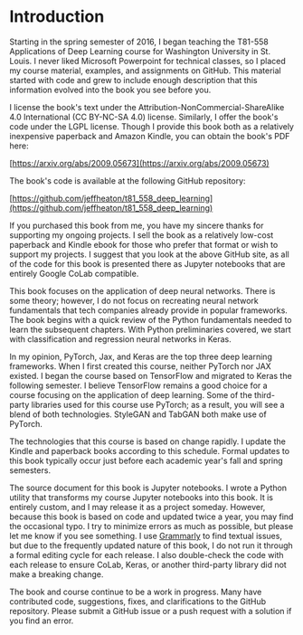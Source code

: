# Introduction
 
Starting in the spring semester of 2016, I began teaching the T81-558 Applications of Deep Learning course for Washington University in St. Louis. I never liked Microsoft Powerpoint for technical classes, so I placed my course material, examples, and assignments on GitHub. This material started with code and grew to include enough description that this information evolved into the book you see before you. 

I license the book's text under the Attribution-NonCommercial-ShareAlike 4.0 International (CC BY-NC-SA 4.0) license. Similarly, I offer the book's code under the LGPL license. Though I provide this book both as a relatively inexpensive paperback and Amazon Kindle, you can obtain the book's PDF here:

[https://arxiv.org/abs/2009.05673](https://arxiv.org/abs/2009.05673)

The book's code is available at the following GitHub repository:

[https://github.com/jeffheaton/t81_558_deep_learning](https://github.com/jeffheaton/t81_558_deep_learning)

If you purchased this book from me, you have my sincere thanks for supporting my ongoing projects. I sell the book as a relatively low-cost paperback and Kindle ebook for those who prefer that format or wish to support my projects. I suggest that you look at the above GitHub site, as all of the code for this book is presented there as Jupyter notebooks that are entirely Google CoLab compatible. 

This book focuses on the application of deep neural networks. There is some theory; however, I do not focus on recreating neural network fundamentals that tech companies already provide in popular frameworks. The book begins with a quick review of the Python fundamentals needed to learn the subsequent chapters. With Python preliminaries covered, we start with classification and regression neural networks in Keras.

In my opinion, PyTorch, Jax, and Keras are the top three deep learning frameworks. When I first created this course, neither PyTorch nor JAX existed. I began the course based on TensorFlow and migrated to Keras the following semester. I believe TensorFlow remains a good choice for a course focusing on the application of deep learning. Some of the third-party libraries used for this course use PyTorch; as a result, you will see a blend of both technologies.  StyleGAN and TabGAN both make use of PyTorch. 

The technologies that this course is based on change rapidly. I update the Kindle and paperback books according to this schedule. Formal updates to this book typically occur just before each academic year's fall and spring semesters. 

The source document for this book is Jupyter notebooks. I wrote a Python utility that transforms my course Jupyter notebooks into this book. It is entirely custom, and I may release it as a project someday. However, because this book is based on code and updated twice a year, you may find the occasional typo. I try to minimize errors as much as possible, but please let me know if you see something. I use [Grammarly](https://www.grammarly.com/) to find textual issues, but due to the frequently updated nature of this book, I do not run it through a formal editing cycle for each release. I also double-check the code with each release to ensure CoLab, Keras, or another third-party library did not make a breaking change.

The book and course continue to be a work in progress. Many have contributed code, suggestions, fixes, and clarifications to the GitHub repository. Please submit a GitHub issue or a push request with a solution if you find an error.
